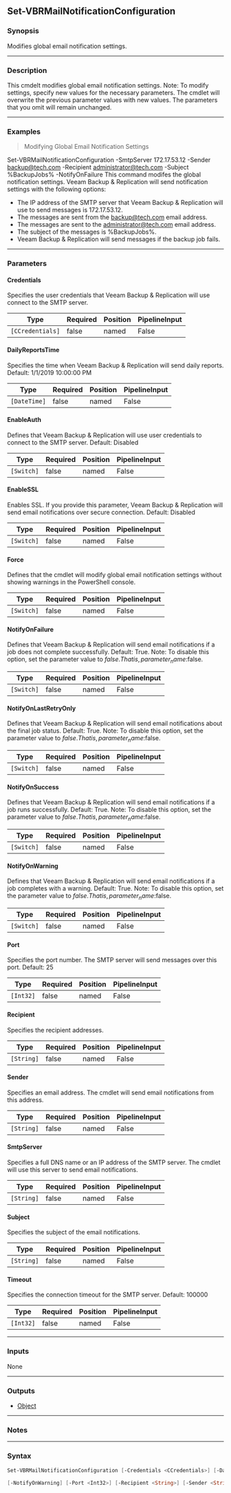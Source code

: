 Set-VBRMailNotificationConfiguration
------------------------------------

### Synopsis
Modifies global email notification settings.

---

### Description

This cmdelt modifies global email notification settings.
Note: To modify settings, specify new values for the necessary parameters. The cmdlet will overwrite the previous parameter values with new values. The parameters that you omit will remain unchanged.

---

### Examples
> Modifying Global Email Notification Settings

Set-VBRMailNotificationConfiguration -SmtpServer 172.17.53.12 -Sender backup@tech.com -Recipient administrator@tech.com -Subject %BackupJobs% -NotifyOnFailure
This command modifes the global notification settings. Veeam Backup & Replication will send notification settings with the following options:
- The IP address of the SMTP server that Veeam Backup & Replication will use to send messages is 172.17.53.12.
- The messages are sent from the backup@tech.com email address.
- The messages are sent to the administrator@tech.com email address.
- The subject of the messages is %BackupJobs%.
- Veeam Backup & Replication will send messages if the backup job fails.

---

### Parameters
#### **Credentials**
Specifies the user credentials that Veeam Backup & Replication will use connect to the SMTP server.

|Type            |Required|Position|PipelineInput|
|----------------|--------|--------|-------------|
|`[CCredentials]`|false   |named   |False        |

#### **DailyReportsTime**
Specifies the time when Veeam Backup & Replication will send daily reports.
Default: 1/1/2019 10:00:00 PM

|Type        |Required|Position|PipelineInput|
|------------|--------|--------|-------------|
|`[DateTime]`|false   |named   |False        |

#### **EnableAuth**
Defines that Veeam Backup & Replication will use user credentials to connect to the SMTP server.
Default: Disabled

|Type      |Required|Position|PipelineInput|
|----------|--------|--------|-------------|
|`[Switch]`|false   |named   |False        |

#### **EnableSSL**
Enables SSL.
If you provide this parameter, Veeam Backup & Replication will send email notifications over secure connection.
Default: Disabled

|Type      |Required|Position|PipelineInput|
|----------|--------|--------|-------------|
|`[Switch]`|false   |named   |False        |

#### **Force**
Defines that the cmdlet will modify global email notification settings without showing warnings in the PowerShell console.

|Type      |Required|Position|PipelineInput|
|----------|--------|--------|-------------|
|`[Switch]`|false   |named   |False        |

#### **NotifyOnFailure**
Defines that Veeam Backup & Replication will send email notifications if a job does not complete successfully.
Default: True.
Note: To disable this option, set the parameter value to $false. That is, parameter_name:$false.

|Type      |Required|Position|PipelineInput|
|----------|--------|--------|-------------|
|`[Switch]`|false   |named   |False        |

#### **NotifyOnLastRetryOnly**
Defines that Veeam Backup & Replication will send  email notifications about the final job status.
Default: True.
Note: To disable this option, set the parameter value to $false. That is, parameter_name:$false.

|Type      |Required|Position|PipelineInput|
|----------|--------|--------|-------------|
|`[Switch]`|false   |named   |False        |

#### **NotifyOnSuccess**
Defines that Veeam Backup & Replication will send email notifications if a job runs successfully.
Default: True.
Note: To disable this option, set the parameter value to $false. That is, parameter_name:$false.

|Type      |Required|Position|PipelineInput|
|----------|--------|--------|-------------|
|`[Switch]`|false   |named   |False        |

#### **NotifyOnWarning**
Defines that Veeam Backup & Replication will send email notifications if a job completes with a warning.
Default: True.
Note: To disable this option, set the parameter value to $false. That is, parameter_name:$false.

|Type      |Required|Position|PipelineInput|
|----------|--------|--------|-------------|
|`[Switch]`|false   |named   |False        |

#### **Port**
Specifies the port number. The SMTP server will send messages over this port.
Default: 25

|Type     |Required|Position|PipelineInput|
|---------|--------|--------|-------------|
|`[Int32]`|false   |named   |False        |

#### **Recipient**
Specifies the recipient addresses.

|Type      |Required|Position|PipelineInput|
|----------|--------|--------|-------------|
|`[String]`|false   |named   |False        |

#### **Sender**
Specifies an email address. The cmdlet will send email notifications from this address.

|Type      |Required|Position|PipelineInput|
|----------|--------|--------|-------------|
|`[String]`|false   |named   |False        |

#### **SmtpServer**
Specifies a full DNS name or an IP address of the SMTP server. The cmdlet will use this server to send email notifications.

|Type      |Required|Position|PipelineInput|
|----------|--------|--------|-------------|
|`[String]`|false   |named   |False        |

#### **Subject**
Specifies the subject of the email notifications.

|Type      |Required|Position|PipelineInput|
|----------|--------|--------|-------------|
|`[String]`|false   |named   |False        |

#### **Timeout**
Specifies the connection timeout for the SMTP server.
Default: 100000

|Type     |Required|Position|PipelineInput|
|---------|--------|--------|-------------|
|`[Int32]`|false   |named   |False        |

---

### Inputs
None

---

### Outputs
* [Object](https://learn.microsoft.com/en-us/dotnet/api/System.Object)

---

### Notes

---

### Syntax
```PowerShell
Set-VBRMailNotificationConfiguration [-Credentials <CCredentials>] [-DailyReportsTime <DateTime>] [-EnableAuth] [-EnableSSL] [-Force] [-NotifyOnFailure] [-NotifyOnLastRetryOnly] [-NotifyOnSuccess] 
```
```PowerShell
[-NotifyOnWarning] [-Port <Int32>] [-Recipient <String>] [-Sender <String>] [-SmtpServer <String>] [-Subject <String>] [-Timeout <Int32>] [<CommonParameters>]
```
